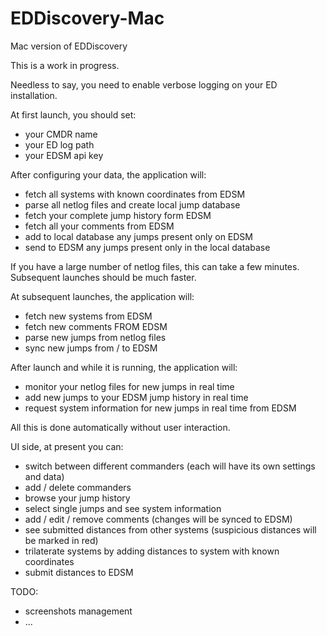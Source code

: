 # EDDiscovery-Mac
Mac version of EDDiscovery

This is a work in progress.

Needless to say, you need to enable verbose logging on your ED installation.

At first launch, you should set:
- your CMDR name
- your ED log path
- your EDSM api key

After configuring your data, the application will:
- fetch all systems with known coordinates from EDSM
- parse all netlog files and create local jump database
- fetch your complete jump history form EDSM
- fetch all your comments from EDSM
- add to local database any jumps present only on EDSM
- send to EDSM any jumps present only in the local database

If you have a large number of netlog files, this can take a few minutes. Subsequent launches should be much faster.

At subsequent launches, the application will:
- fetch new systems from EDSM
- fetch new comments FROM EDSM
- parse new jumps from netlog files
- sync new jumps from / to EDSM

After launch and while it is running, the application will:
- monitor your netlog files for new jumps in real time
- add new jumps to your EDSM jump history in real time
- request system information for new jumps in real time from EDSM

All this is done automatically without user interaction.

UI side, at present you can:
- switch between different commanders (each will have its own settings and data)
- add / delete commanders
- browse your jump history
- select single jumps and see system information
- add / edit / remove comments (changes will be synced to EDSM)
- see submitted distances from other systems (suspicious distances will be marked in red)
- trilaterate systems by adding distances to system with known coordinates
- submit distances to EDSM

TODO:
- screenshots management
- ...
